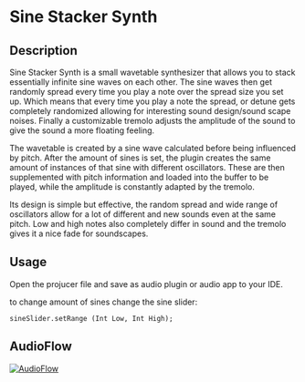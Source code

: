 # Sine Stacker Synth

## Description

Sine Stacker Synth is a small wavetable synthesizer that allows you to stack
essentially infinite sine waves on each other. The sine waves then get randomly
spread every time you play a note over the spread size you set up. Which means
that every time you play a note the spread, or detune gets completely randomized
allowing for interesting sound design/sound scape noises. Finally a customizable
tremolo adjusts the amplitude of the sound to give the sound a more floating
feeling.

The wavetable is created by a sine wave calculated before being influenced by
pitch. After the amount of sines is set, the plugin creates the same amount of
instances of that sine with different oscillators. These are then supplemented
with pitch information and loaded into the buffer to be played, while the
amplitude is constantly adapted by the tremolo.

Its design is simple but effective, the random spread and wide range of
oscillators allow for a lot of different and new sounds even at the same pitch.
Low and high notes also completely differ in sound and the tremolo gives it a
nice fade for soundscapes.

## Usage

Open the projucer file and save as audio plugin or audio app to your IDE.

to change amount of sines change the sine slider:

```
sineSlider.setRange (Int Low, Int High);
```

## AudioFlow

<a href="https://drive.google.com/open?id=1nOqz_ACPnnjaeFhmbXlvA9GcgEaNRuQF"><img src="https://drive.google.com/open?id=1nOqz_ACPnnjaeFhmbXlvA9GcgEaNRuQF" title="AudioFlow" alt="AudioFlow"></a>
